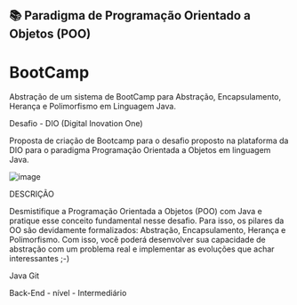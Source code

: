 <h2> 📚 Paradigma de Programação Orientado a Objetos (POO) </h2>

# BootCamp

Abstração de um sistema de BootCamp para Abstração, Encapsulamento, Herança e Polimorfismo em Linguagem Java.


Desafio - DIO (Digital Inovation One)

Proposta de criação de Bootcamp para o desafio proposto na plataforma da DIO para o paradigma Programação Orientada a Objetos em linguagem Java.


![image](https://user-images.githubusercontent.com/87396846/221362414-0636f425-0a14-4cb6-9bfb-0304ed24fe1a.png)

DESCRIÇÃO

Desmistifique a Programação Orientada a Objetos (POO) com Java e pratique esse conceito fundamental nesse desafio. Para isso, os pilares da OO são devidamente formalizados: Abstração, Encapsulamento, Herança e Polimorfismo. Com isso, você poderá desenvolver sua capacidade de abstração com um problema real e implementar as evoluções que achar interessantes ;-) 

Java Git

Back-End - nível - Intermediário
